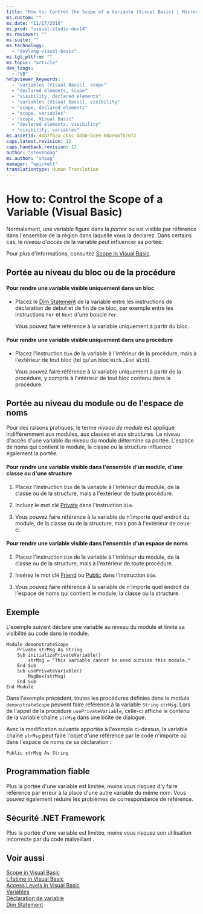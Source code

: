```yaml
---
title: "How to: Control the Scope of a Variable (Visual Basic) | Microsoft Docs"
ms.custom: ""
ms.date: "11/17/2016"
ms.prod: "visual-studio-dev14"
ms.reviewer: ""
ms.suite: ""
ms.technology: 
  - "devlang-visual-basic"
ms.tgt_pltfrm: ""
ms.topic: "article"
dev_langs: 
  - "VB"
helpviewer_keywords: 
  - "variables [Visual Basic], scope"
  - "declared elements, scope"
  - "visibility, declared elements"
  - "variables [Visual Basic], visibility"
  - "scope, declared elements"
  - "scope, variables"
  - "scope, Visual Basic"
  - "declared elements, visibility"
  - "visibility, variables"
ms.assetid: 44b7f62a-cb5c-4d50-bce9-60ae68f87072
caps.latest.revision: 12
caps.handback.revision: 12
author: "stevehoag"
ms.author: "shoag"
manager: "wpickett"
translationtype: Human Translation
---
```

# How to: Control the Scope of a Variable (Visual Basic)
Normalement, une variable figure dans la *portée* ou est visible par référence dans l'ensemble de la région dans laquelle vous la déclarez.  Dans certains cas, le *niveau d'accès* de la variable peut influencer sa portée.  
  
 Pour plus d'informations, consultez [Scope in Visual Basic](../../../../visual-basic/programming-guide/language-features/declared-elements/scope.md).  
  
## Portée au niveau du bloc ou de la procédure  
  
#### Pour rendre une variable visible uniquement dans un bloc  
  
-   Placez le [Dim Statement](../../../../visual-basic/language-reference/statements/dim-statement.md) de la variable entre les instructions de déclaration de début et de fin de ce bloc, par exemple entre les instructions `For` et `Next` d'une boucle `For`.  
  
     Vous pouvez faire référence à la variable uniquement à partir du bloc.  
  
#### Pour rendre une variable visible uniquement dans une procédure  
  
-   Placez l'instruction `Dim` de la variable à l'intérieur de la procédure, mais à l'extérieur de tout bloc \(tel qu'un bloc `With`...`End With`\).  
  
     Vous pouvez faire référence à la variable uniquement à partir de la procédure, y compris à l'intérieur de tout bloc contenu dans la procédure.  
  
## Portée au niveau du module ou de l'espace de noms  
 Pour des raisons pratiques, le terme *niveau de module* est appliqué indifféremment aux modules, aux classes et aux structures.  Le niveau d'accès d'une variable du niveau du module détermine sa portée.  L'espace de noms qui contient le module, la classe ou la structure influence également la portée.  
  
#### Pour rendre une variable visible dans l'ensemble d'un module, d'une classe ou d'une structure  
  
1.  Placez l'instruction `Dim` de la variable à l'intérieur du module, de la classe ou de la structure, mais à l'extérieur de toute procédure.  
  
2.  Incluez le mot clé [Private](../../../../visual-basic/language-reference/modifiers/private.md) dans l'instruction `Dim`.  
  
3.  Vous pouvez faire référence à la variable de n'importe quel endroit du module, de la classe ou de la structure, mais pas à l'extérieur de ceux\-ci.  
  
#### Pour rendre une variable visible dans l'ensemble d'un espace de noms  
  
1.  Placez l'instruction `Dim` de la variable à l'intérieur du module, de la classe ou de la structure, mais à l'extérieur de toute procédure.  
  
2.  Insérez le mot clé [Friend](../../../../visual-basic/language-reference/modifiers/friend.md) ou [Public](../../../../visual-basic/language-reference/modifiers/public.md) dans l'instruction `Dim`.  
  
3.  Vous pouvez faire référence à la variable de n'importe quel endroit de l'espace de noms qui contient le module, la classe ou la structure.  
  
## Exemple  
 L'exemple suivant déclare une variable au niveau du module et limite sa visibilité au code dans le module.  
  
```  
Module demonstrateScope  
    Private strMsg As String  
    Sub initializePrivateVariable()  
        strMsg = "This variable cannot be used outside this module."  
    End Sub  
    Sub usePrivateVariable()  
        MsgBox(strMsg)  
    End Sub  
End Module  
```  
  
 Dans l'exemple précédent, toutes les procédures définies dans le module `demonstrateScope` peuvent faire référence à la variable `String` `strMsg`.  Lors de l'appel de la procédure `usePrivateVariable`, celle\-ci affiche le contenu de la variable chaîne `strMsg` dans une boîte de dialogue.  
  
 Avec la modification suivante apportée à l'exemple ci\-dessus, la variable chaîne `strMsg` peut faire l'objet d'une référence par le code n'importe où dans l'espace de noms de sa déclaration :  
  
```  
Public strMsg As String  
```  
  
## Programmation fiable  
 Plus la portée d'une variable est limitée, moins vous risquez d'y faire référence par erreur à la place d'une autre variable du même nom.  Vous pouvez également réduire les problèmes de correspondance de référence.  
  
## Sécurité .NET Framework  
 Plus la portée d'une variable est limitée, moins vous risquez son utilisation incorrecte par du code malveillant .  
  
## Voir aussi  
 [Scope in Visual Basic](../../../../visual-basic/programming-guide/language-features/declared-elements/scope.md)   
 [Lifetime in Visual Basic](../../../../visual-basic/programming-guide/language-features/declared-elements/lifetime.md)   
 [Access Levels in Visual Basic](../../../../visual-basic/programming-guide/language-features/declared-elements/access-levels.md)   
 [Variables](../../../../visual-basic/programming-guide/language-features/variables/index.md)   
 [Déclaration de variable](../../../../visual-basic/programming-guide/language-features/variables/variable-declaration.md)   
 [Dim Statement](../../../../visual-basic/language-reference/statements/dim-statement.md)